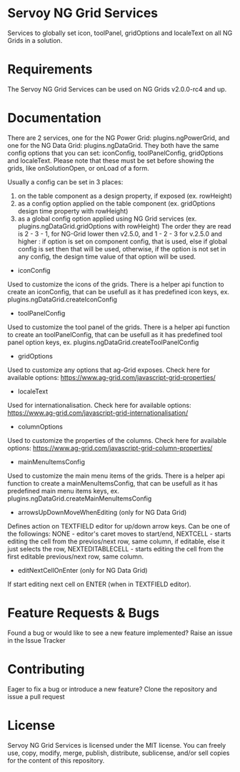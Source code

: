 # Servoy NG Grid Services

Services to globally set icon, toolPanel, gridOptions and localeText on all NG Grids in a solution.

# Requirements

The Servoy NG Grid Services can be used on NG Grids v2.0.0-rc4 and up.

# Documentation

There are 2 services, one for the NG Power Grid: plugins.ngPowerGrid, and one for
the NG Data Grid: plugins.ngDataGrid. They both have the same config options that
you can set: iconConfig, toolPanelConfig, gridOptions and localeText. Please note
that these must be set before showing the grids, like onSolutionOpen, or onLoad of a form.

Usually a config can be set in 3 places:
 1. on the table component as a design property, if exposed (ex. rowHeight)
 2. as a config option applied on the table component (ex. gridOptions design time property with rowHeight)
 3. as a global config option applied using NG Grid services (ex. plugins.ngDataGrid.gridOptions with rowHeight)
The order they are read is 2 - 3 - 1, for NG-Grid lower then v2.5.0, and 1 - 2 - 3 for v.2.5.0 and higher : if option is set on component config, that is used, else if global config is set then that
will be used, otherwise, if the option is not set in any config, the design time value of that option will be used.


* iconConfig

Used to customize the icons of the grids. There is a helper api function to
create an iconConfig, that can be usefull as it has predefined icon keys, ex. plugins.ngDataGrid.createIconConfig

* toolPanelConfig

Used to customize the tool panel of the grids. There is a helper api function to
create an toolPanelConfig, that can be usefull as it has predefined tool panel option keys, ex. plugins.ngDataGrid.createToolPanelConfig

* gridOptions

Used to customize any options that ag-Grid exposes. Check here for available options: https://www.ag-grid.com/javascript-grid-properties/

* localeText

Used for internationalisation. Check here for available options: https://www.ag-grid.com/javascript-grid-internationalisation/

* columnOptions

Used to customize the properties of the columns. Check here for available options: https://www.ag-grid.com/javascript-grid-column-properties/

* mainMenuItemsConfig

Used to customize the main menu items of the grids. There is a helper api function to
create a mainMenuItemsConfig, that can be usefull as it has predefined main menu items keys, ex. plugins.ngDataGrid.createMainMenuItemsConfig

* arrowsUpDownMoveWhenEditing (only for NG Data Grid)

Defines action on TEXTFIELD editor for up/down arrow keys. Can be one of the followings: NONE - editor's caret moves to start/end, NEXTCELL - starts editing the cell from the previos/next row, same column, if editable, else it just selects the row, NEXTEDITABLECELL - starts editing the cell from the first editable previous/next row, same column.

* editNextCellOnEnter (only for NG Data Grid)

If start editing next cell on ENTER (when in TEXTFIELD editor).

# Feature Requests & Bugs

Found a bug or would like to see a new feature implemented? Raise an issue in the Issue Tracker

# Contributing

Eager to fix a bug or introduce a new feature? Clone the repository and issue a pull request

# License

Servoy NG Grid Services is licensed under the MIT license. You can freely use, copy, modify, merge, publish, distribute, sublicense, and/or sell copies for the content of this repository.

